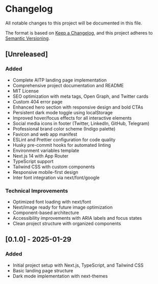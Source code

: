 # Changelog

All notable changes to this project will be documented in this file.

The format is based on [Keep a Changelog](https://keepachangelog.com/en/1.0.0/),
and this project adheres to [Semantic Versioning](https://semver.org/spec/v2.0.0.html).

## [Unreleased]

### Added

- Complete AITP landing page implementation
- Comprehensive project documentation and README
- MIT License
- SEO optimization with meta tags, Open Graph, and Twitter cards
- Custom 404 error page
- Enhanced hero section with responsive design and bold CTAs
- Persistent dark mode toggle using localStorage
- Improved hover/focus effects for all interactive elements
- Social media icons in footer (Twitter, LinkedIn, GitHub, Telegram)
- Professional brand color scheme (Indigo palette)
- Favicon and web app manifest
- ESLint and Prettier configuration for code quality
- Husky pre-commit hooks for automated linting
- Environment variables template
- Next.js 14 with App Router
- TypeScript support
- Tailwind CSS with custom components
- Responsive mobile-first design
- Inter font integration via next/font/google

### Technical Improvements

- Optimized font loading with next/font
- Next/image ready for future image optimization
- Component-based architecture
- Accessibility improvements with ARIA labels and focus states
- Clean project structure with organized components

## [0.1.0] - 2025-01-29

### Added

- Initial project setup with Next.js, TypeScript, and Tailwind CSS
- Basic landing page structure
- Dark mode implementation with next-themes

